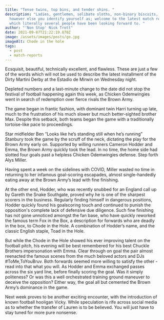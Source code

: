 ```yaml
---
title: "Tense twins, top bins, and tender shins. "
description: "Ladies, gentlemen, selibate sloths, non-binary biscuits, and
  however else you identify yourself as; welcome to the latest match report
  which literally several people have been looking forward to. "
author: "'Non Stop' Nick Trott"
date: 2021-09-07T21:22:19.878Z
image: /assets/images/posts/go.jpg
imageAlt: Chode in the hole
tags:
  - post
  - match-reports
---
```

Ecsquisit, beautiful, technically excellent, and flawless. These are just a few of the words which will not be used to describe the latest installment of the Dirty Martini Derby at the Estadio de Mirwin on Wednesday night. 



Depleted numbers and a last-minute change to the date did not stop the festival of football happening again this week, as Chicken Odemwingies went in search of redemption over fierce rivals the Brown Army. 



The game began in frantic fashion, with dominant twin Harri turning up late, much to the frustration of his much slower but much better-sighted brother Max. Despite this setback, both teams began the game with a traditionally tortoise-like pace to proceedings. 



Star midfielder Ben “Looks like he’s standing still when he’s running” Stanbury took the game by the scruff of the neck, dictating the play for the Brown Army early on. Supported by willing runners Cameron Hodder and Emma, the Brown Army quickly took the lead. In no time, the home side had slotted four goals past a helpless Chicken Odemwingies defense. Step forth Alys Miller. 



Having spent a week on the sidelines with COVID, Miller wasted no time in returning to her infamous goal-scoring escapades, almost single-handedly eating away at the Brown Army’s lead with fine finishing. 

At the other end, Hodder, who was recently snubbed for an England call up by Gareth the Snake Southgate, proved why he is one of the sharpest scorers in the business. Regularly finding himself in dangerous positions, Hodder quickly found his goalscoring touch and continued to punish the opposition's complete lack of defensive due diligence. Such fine finishing has not gone unnoticed amongst the fan base, who have quickly reworked the famous term Fox in the Box, a description for forwards who are deadly in the box, to Chode in the Hole. A combination of Hodder’s name, and the classic English staple, Toad in the Hole. 



But while the Chode in the Hole showed his ever improving talent on the football pitch, his evening will be best remembered for his best Chuckle Brothers impersonation with Emma. Clear through on goal the pair almost reenacted the famous scenes from the much beloved actors and DJs #ToMe,ToYouBruv. Both forwards seemed more willing to satisfy the other - read into that what you will. As Hodder and Emma exchanged passes across the six yard line, before finally scoring the goal. Was it simply politeness? Or was this a well orchestrated training ground maneuver to deceive the opposition? Either way, the goal all but cemented the Brown Army’s dominance in the game. 



Next week proves to be another exciting encounter, with the introduction of known football hooligan Vicky. While speculation is rife across social media as to whether the transfer of Lauren is to be believed. You will just have to stay tuned for more pure nonsense.
